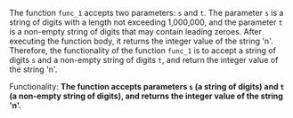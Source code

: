 The function `func_1` accepts two parameters: `s` and `t`. The parameter `s` is a string of digits with a length not exceeding 1,000,000, and the parameter `t` is a non-empty string of digits that may contain leading zeroes. After executing the function body, it returns the integer value of the string 'n'. Therefore, the functionality of the function `func_1` is to accept a string of digits `s` and a non-empty string of digits `t`, and return the integer value of the string 'n'.

Functionality: **The function accepts parameters `s` (a string of digits) and `t` (a non-empty string of digits), and returns the integer value of the string 'n'.**